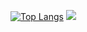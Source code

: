 
[![Top Langs](https://github-readme-stats.vercel.app/api/top-langs/?username=Astral-Cyber)](https://github.com/anuraghazra/github-readme-stats)
![](https://github-readme-stats.vercel.app/api?username=Astral-Cyber)
